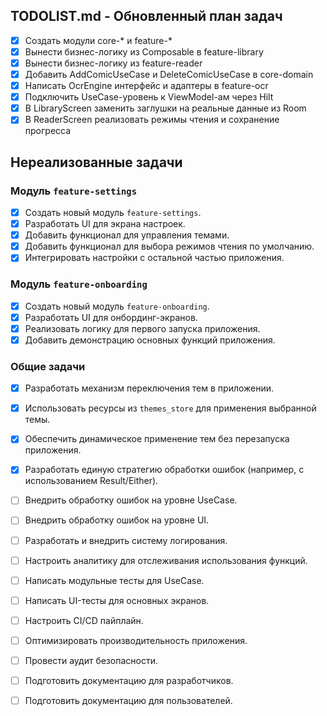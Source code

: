 ## TODOLIST.md - Обновленный план задач

- [x] Создать модули core-* и feature-*
- [x] Вынести бизнес-логику из Composable в feature-library
- [x] Вынести бизнес-логику из feature-reader
- [x] Добавить AddComicUseCase и DeleteComicUseCase в core-domain
- [x] Написать OcrEngine интерфейс и адаптеры в feature-ocr
- [x] Подключить UseCase-уровень к ViewModel-ам через Hilt
- [x] В LibraryScreen заменить заглушки на реальные данные из Room
- [x] В ReaderScreen реализовать режимы чтения и сохранение прогресса

## Нереализованные задачи

### Модуль `feature-settings`
- [x] Создать новый модуль `feature-settings`.
- [x] Разработать UI для экрана настроек.
- [x] Добавить функционал для управления темами.
- [x] Добавить функционал для выбора режимов чтения по умолчанию.
- [x] Интегрировать настройки с остальной частью приложения.

### Модуль `feature-onboarding`
- [x] Создать новый модуль `feature-onboarding`.
- [x] Разработать UI для онбординг-экранов.
- [x] Реализовать логику для первого запуска приложения.
- [x] Добавить демонстрацию основных функций приложения.

### Общие задачи
- [x] Разработать механизм переключения тем в приложении.
- [x] Использовать ресурсы из `themes_store` для применения выбранной темы.
- [x] Обеспечить динамическое применение тем без перезапуска приложения.
- [x] Разработать единую стратегию обработки ошибок (например, с использованием Result/Either).
- [ ] Внедрить обработку ошибок на уровне UseCase.
- [ ] Внедрить обработку ошибок на уровне UI.
- [ ] Разработать и внедрить систему логирования.
- [ ] Настроить аналитику для отслеживания использования функций.
- [ ] Написать модульные тесты для UseCase.
- [ ] Написать UI-тесты для основных экранов.
- [ ] Настроить CI/CD пайплайн.
- [ ] Оптимизировать производительность приложения.
- [ ] Провести аудит безопасности.
- [ ] Подготовить документацию для разработчиков.
- [ ] Подготовить документацию для пользователей.


